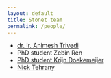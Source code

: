 ```yaml
---
layout: default
title: Stonet team
permalink: /people/
---
```


* [dr. ir. Animesh Trivedi](https://animeshtrivedi.github.io/)
* PhD student Zebin Ren
* [PhD student Krijn Doekemeijer](https://krien.github.io/)
* [Nick Tehrany](https://nicktehrany.github.io/)
